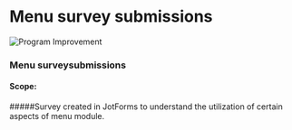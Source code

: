 # Menu survey submissions
![Program Improvement](https://github.com/roywperez/survey-submissions/blob/master/images/EPI-logo-star.pngs=200)

### Menu surveysubmissions
#### Scope:
#####Survey created in JotForms to understand the utilization of certain aspects of menu module.

